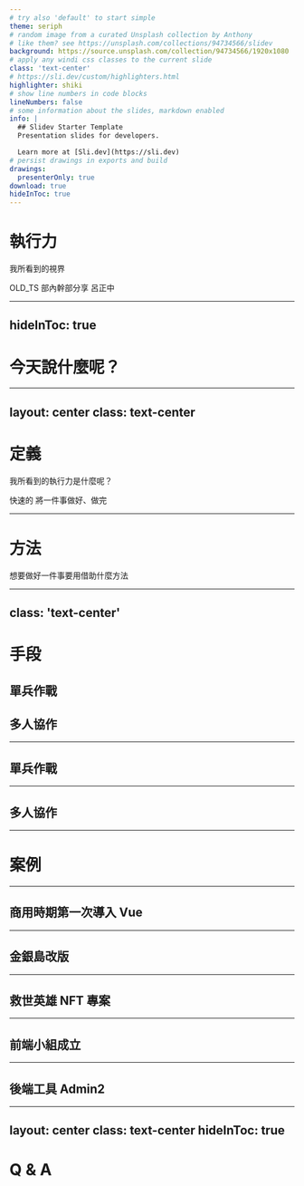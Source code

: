 ```yaml
---
# try also 'default' to start simple
theme: seriph
# random image from a curated Unsplash collection by Anthony
# like them? see https://unsplash.com/collections/94734566/slidev
background: https://source.unsplash.com/collection/94734566/1920x1080
# apply any windi css classes to the current slide
class: 'text-center'
# https://sli.dev/custom/highlighters.html
highlighter: shiki
# show line numbers in code blocks
lineNumbers: false
# some information about the slides, markdown enabled
info: |
  ## Slidev Starter Template
  Presentation slides for developers.

  Learn more at [Sli.dev](https://sli.dev)
# persist drawings in exports and build
drawings:
  presenterOnly: true
download: true
hideInToc: true
---
```


# 執行力

我所看到的視界

<div class="pt-12">
  <span @click="$slidev.nav.next" class="rounded cursor-pointer py-1 px-2" hover="bg-white bg-opacity-10">
    OLD_TS 部內幹部分享 呂正中
  </span>
</div>

---
hideInToc: true
---

# 今天說什麼呢？

<Toc class="mt-16 px-20 text-2xl" :columns="2" />

---
layout: center
class: text-center
---

# 定義

我所看到的執行力是什麼呢？

<div class="flex mt-12 items-center">
  <span v-click="2" class="mr-2 text-5xl">
  <emojione:rocket class="inline" />快速的
  </span>
  <span v-click="1" class="text-3xl">
  將一件事做好、做完
  </span>
</div>

---

# 方法

想要做好一件事要用借助什麼方法

---
class: 'text-center'
---

# 手段

<div class="border flex divide-x-4 rounded-3xl h-[60%] mt-16 items-center justify-center">
  <div class="w-1/2">

  ## 單兵作戰

  </div>
  <div class="w-1/2">

  ## 多人協作

  </div>
</div>



---

## 單兵作戰


---

## 多人協作



---

# 案例

---

## 商用時期第一次導入 Vue

---

## 金銀島改版

---
## 救世英雄 NFT 專案

---
## 前端小組成立

---

## 後端工具 Admin2

---
layout: center
class: text-center
hideInToc: true
---

# Q & A

